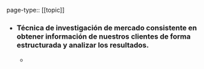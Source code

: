 page-type:: [[topic]]
- ### Técnica de investigación de mercado consistente en obtener información de nuestros clientes de forma estructurada y analizar los resultados.
  - 


